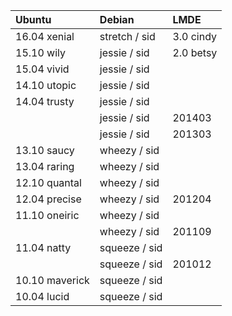 | Ubuntu          | Debian        | LMDE          |
| :-------------- | :------------ | :------------ |
| 16.04  xenial   | stretch / sid | 3.0     cindy |
| 15.10  wily     | jessie  / sid | 2.0     betsy |
| 15.04  vivid    | jessie  / sid |               |
| 14.10  utopic   | jessie  / sid |               |
| 14.04  trusty   | jessie  / sid |               |
|                 | jessie  / sid | 201403        |
|                 | jessie  / sid | 201303        |
| 13.10  saucy    | wheezy  / sid |               |
| 13.04  raring   | wheezy  / sid |               |
| 12.10  quantal  | wheezy  / sid |               |
| 12.04  precise  | wheezy  / sid | 201204        |
| 11.10  oneiric  | wheezy  / sid |               |
|                 | wheezy  / sid | 201109        |
| 11.04  natty    | squeeze / sid |               |
|                 | squeeze / sid | 201012        |
| 10.10  maverick | squeeze / sid |               |
| 10.04  lucid    | squeeze / sid |               |

